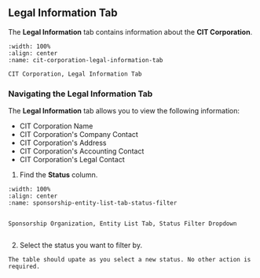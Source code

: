 


## Legal Information Tab


The **Legal Information** tab contains information about the **CIT Corporation**. 

```{figure} ../../_static/solo_app/CIT_Corporation/legal-information-tab/legal-information-tab.webp
:width: 100%
:align: center
:name: cit-corporation-legal-information-tab

CIT Corporation, Legal Information Tab
```


### Navigating the Legal Information Tab

The **Legal Information** tab  allows you to view the following information:

- CIT Corporation Name
- CIT Corporation's Company Contact
- CIT Corporation's Address
- CIT Corporation's Accounting Contact
- CIT Corporation's Legal Contact


1. Find the **Status** column.

```{figure} ../../_static/solo_app/Universal/view-sponsorship-organization/entity-list-tab/sponsorship-entity-list-tab-status-filter.webp
:width: 100%
:align: center
:name: sponsorship-entity-list-tab-status-filter


Sponsorship Organization, Entity List Tab, Status Filter Dropdown
    
```



2. Select the status you want to filter by.


```{admonition} Note
The table should upate as you select a new status. No other action is required.
```

